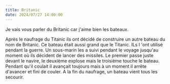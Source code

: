 ```yaml
---
title: Britanic
date: 2024/07/27 14:00:00
---
```


Je vais vous parler du Britanic car j'aime bien les bateaux.

Après le naufrage du Titanic ils ont décidé de construire un autre bateau du nom de Britanic. Ce bateau était aussi grand que le Titanic.
ILs l 'ont utilisé pendant la guerre. Un sous-marin les a suivi pendant le voyage jusqu'au moment où ils décident de lancer des missiles.
Le premier passe juste devant le navire, le deuxième explose mais le troisième touche le bateau. Pendant qu'il coulait il avançait toujours mais à un moment il arrête d'avancer et fini de couler. A la fin du naufrage, un bateau vient tous les secourir.